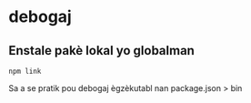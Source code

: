 # debogaj

## Enstale pakè lokal yo globalman

`npm link`

Sa a se pratik pou debogaj ègzèkutabl nan package.json > bin